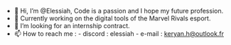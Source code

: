 - 👋 Hi, I’m @Elessiah, Code is a passion and I hope my future profession.
- 💼 Currently working on the digital tools of the Marvel Rivals esport.
- 💞️ I’m looking for an internship contract.
- 📫 How to reach me :
         - discord : elessiah
         - e-mail : keryan.h@outlook.fr

<!---
Firekiking84/Firekiking84 is a ✨ special ✨ repository because its `README.md` (this file) appears on your GitHub profile.
You can click the Preview link to take a look at your changes.
--->

